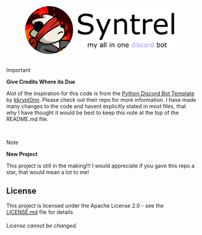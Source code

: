 <div align="center">
  <picture>
    <source media="(prefers-color-scheme: dark)" srcset="assets/bannerdark.png">
    <source media="(prefers-color-scheme: light)" srcset="assets/bannerlight.png">
    <img alt="Neos Helper Bot Banner" src="assets/bannerlight.png" style="width: 80%; height: auto;">
  </picture>
</div>

<br>

> [!IMPORTANT]
> **Give Credits Where its Due**
> 
> Alot of the inspiration for this code is from the [Python Discord Bot Template](https://github.com/kkrypt0nn/Python-Discord-Bot-Template) by [kkrypt0nn](https://github.com/kkrypt0nn). Please check out their repo for more information. I have made many changes to the code and havent explicitly stated in most files, that why I have thought it would be best to keep this note at the top of the README.md file.

<br>

> [!NOTE]
> **New Project**
> 
> This project is still in the making!!! I would appreciate if you gave this repo a star, that would mean a lot to me!


## License

This project is licensed under the Apache License 2.0 - see the [LICENSE.md](LICENSE.md) file for details

<h6>
License cannot be changed.
</h6>